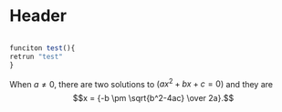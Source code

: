 # Header

``` js

funciton test(){
retrun "test"
}

```

 When $a \ne 0$,  there are two solutions to $(ax^2 + bx + c = 0)$ and they are $$x = {-b \pm \sqrt{b^2-4ac} \over 2a}.$$
